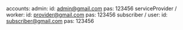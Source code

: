 accounts:
admin: 
 id: admin@gmail.com pas: 123456
serviceProvider / worker: 
 id: provider@gmail.com pas: 123456
subscriber / user: 
 id: subscriber@gmail.com pas: 123456
